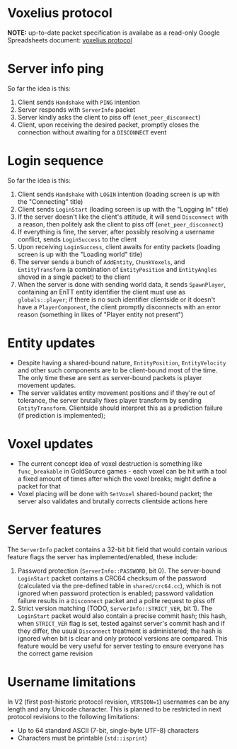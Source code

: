 # Voxelius protocol
**NOTE:** up-to-date packet specification is availabe as a read-only Google Spreadsheets document: [voxelius protocol](https://docs.google.com/spreadsheets/d/1rcui4Fh1t7LsoWwYqY5ICiZtVHuL3cHBzrcfqZfXPIk/edit?usp=sharing)  

# Server info ping
So far the idea is this:  

1. Client sends `Handshake` with `PING` intention  
2. Server responds with `ServerInfo` packet  
3. Server kindly asks the client to piss off (`enet_peer_disconnect`)  
4. Client, upon receiving the desired packet, promptly closes the connection without awaiting for a `DISCONNECT` event  

# Login sequence
So far the idea is this:  

1. Client sends `Handshake` with `LOGIN` intention (loading screen is up with the "Connecting" title)  
2. Client sends `LoginStart` (loading screen is up with the "Logging In" title)  
3. If the server doesn't like the client's attitude, it will send `Disconnect` with a reason, then politely ask the client to piss off (`enet_peer_disconnect`)
4. If everything is fine, the server, after possibly resolving a username conflict, sends `LoginSuccess` to the client
5. Upon receiving `LoginSuccess`, client awaits for entity packets (loading screen is up with the "Loading world" title)  
6. The server sends a bunch of `AddEntity`, `ChunkVoxels`, and `EntityTransform` (a combination of `EntityPosition` and `EntityAngles` shoved in a single packet) to the client  
7. When the server is done with sending world data, it sends `SpawnPlayer`, containing an EnTT entity identifier the client must use as `globals::player`; if there is no such identifier clientside or it doesn't have a `PlayerComponent`, the client promptly disconnects with an error reason (something in likes of "Player entity not present")  


# Entity updates
* Despite having a shared-bound nature, `EntityPosition`, `EntityVelocity` and other such components are to be client-bound most of the time. The only time these are sent as server-bound packets is player movement updates.  
* The server validates entity movement positions and if they're out of tolerance, the server brutally fixes player transform by sending `EntityTransform`. Clientside should interpret this as a prediction failure (if prediction is implemented);  

# Voxel updates
* The current concept idea of voxel destruction is something like `func_breakable` in GoldSource games - each voxel can be hit with a tool a fixed amount of times after which the voxel breaks; might define a packet for that  
* Voxel placing will be done with `SetVoxel` shared-bound packet; the server also validates and brutally corrects clientside actions here  

# Server features
The `ServerInfo` packet contains a 32-bit bit field that would contain various feature flags the server has implemented/enabled, these include:  
1. Password protection (`ServerInfo::PASSWORD`, bit 0). The server-bound `LoginStart` packet contains a CRC64 checksum of the password (calculated via the pre-defined table in `shared/crc64.cc`), which is not ignored when password protection is enabled; password validation failure results in a `Disconnect` packet and a polite request to piss off  
2. Strict version matching (TODO, `ServerInfo::STRICT_VER`, bit 1). The `LoginStart` packet would also contain a precise commit hash; this hash, when `STRICT_VER` flag is set, tested against server's commit hash and if they differ, the usual `Disconnect` treatment is administered; the hash is ignored when bit is clear and only protocol versions are compared. This feature would be very useful for server testing to ensure everyone has the correct game revision  

# Username limitations
In V2 (first post-historic protocol revision, `VERSION=1`) usernames can be any length and any Unicode character. This is planned to be restricted in next protocol revisions to the following limitations:  
* Up to 64 standard ASCII (7-bit, single-byte UTF-8) characters  
* Characters must be printable (`std::isprint`)  
